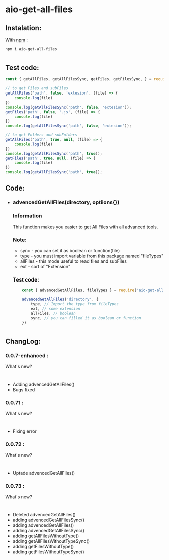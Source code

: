 # aio-get-all-files
## Instalation:
With [npm](www.npmjs.com) :
```sh 
npm i aio-get-all-files
```
#
## Test code:
```js
const { getAllFiles, getAllFilesSync, getFiles, getFilesSync, } = require('aio-get-all-files')

// to get Files and subFiles
getAllFiles('path', false, 'extesion', (file) => {
    console.log(file)
})
console.log(getAllFilesSync('path', false, 'extesion'));
getFiles('path', false, '.js', (file) => {
    console.log(file)
})
console.log(getAllFilesSync('path', false, 'extesion'));

// to get Folders and subFolders
getAllFiles('path', true, null, (file) => {
    console.log(file)
})
console.log(getAllFilesSync('path', true));
getFiles('path', true, null, (file) => {
    console.log(file)
})
console.log(getAllFilesSync('path', true));
```

## Code:

* ### advencedGetAllFiles(directory, optiions{})
    ### Information
    This function makes you easier to get All Files with all advanced tools.
    ### Note: 
    * sync - you can set it as boolean or function(file)
    * type - you must import variable from this package named "fileTypes"
    * allFiles - this mode useful to read files and subFiles
    * ext - sort of "Extension"
    ### Test code:
    ```js
        const { advencedGetAllFiles, fileTypes } = require('aio-get-all-files')

        advencedGetAllFiles('directory', {
            type, // Import the type from fileTypes
            ext, // some extension
            allFiles, // boolean
            sync, // you can filled it as boolean or function
        })
    ```

#

## ChangLog:
### 0.0.7-enhanced :
What's new?
#
* Adding advencedGetAllFiles()
* Bugs fixed

### 0.0.71 :
What's new?
#
* Fixing error

### 0.0.72 :
What's new?
#
* Uptade advencedGetAllFiles()

### 0.0.73 :
What's new?
#
* Deleted advencedGetAllFiles()
* adding advencedGetAllFilesSync()
* adding advencedGetAllFiles()
* adding advencedGetAllFilesSync()
* adding getAllFilesWithoutType()
* adding getAllFilesWithoutTypeSync()
* adding getFilesWithoutType()
* adding getFilesWithoutTypeSync()
